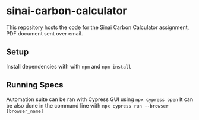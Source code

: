 # sinai-carbon-calculator

This repository hosts the code for the Sinai Carbon Calculator assignment, PDF document sent over email.

## Setup
Install dependencies with with `npm` and `npm install`

## Running Specs
Automation suite can be ran with Cypress GUI using `npx cypress open`
It can be also done in the command line with `npx cypress run --browser [browser_name]`
